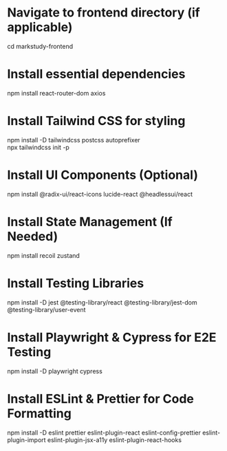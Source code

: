 # Navigate to frontend directory (if applicable)
cd markstudy-frontend  

# Install essential dependencies
npm install react-router-dom axios

# Install Tailwind CSS for styling
npm install -D tailwindcss postcss autoprefixer  
npx tailwindcss init -p  

# Install UI Components (Optional)
npm install @radix-ui/react-icons lucide-react @headlessui/react 

# Install State Management (If Needed)
npm install recoil zustand  

# Install Testing Libraries
npm install -D jest @testing-library/react @testing-library/jest-dom @testing-library/user-event

# Install Playwright & Cypress for E2E Testing
npm install -D playwright cypress

# Install ESLint & Prettier for Code Formatting
npm install -D eslint prettier eslint-plugin-react eslint-config-prettier eslint-plugin-import eslint-plugin-jsx-a11y eslint-plugin-react-hooks  